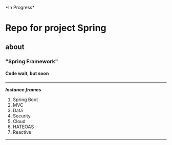 
\*In Progress\*
# Repo for project Spring
## about
### "Spring Framework"
#### Code wait, but soon

----

***Instance frames***
1. Spring Boot
2. MVC
3. Data
4. Security
7. Cloud
8. HATEOAS
9. Reactive 




---
### []()
~~~

